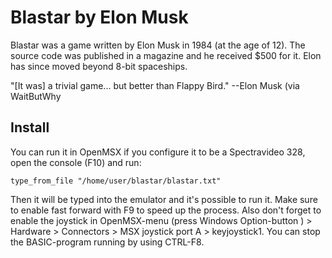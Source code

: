 # Blastar by Elon Musk

Blastar was a game written by Elon Musk in 1984 (at the age of 12). The source code was published in a magazine and he received $500 for it.
Elon has since moved beyond 8-bit spaceships.

"[It was] a trivial game... but better than Flappy Bird."
--Elon Musk (via WaitButWhy

## Install

You can run it in OpenMSX if you configure it to be a Spectravideo 328, open the console (F10) and run: 

```
type_from_file "/home/user/blastar/blastar.txt"
```

Then it will be typed into the emulator and it's possible to run it. Make sure to enable fast forward with F9 to speed up the process.
Also don't forget to enable the joystick in OpenMSX-menu (press Windows Option-button ) > Hardware > Connectors > MSX joystick port A > keyjoystick1. You can stop the BASIC-program running by using CTRL-F8.
